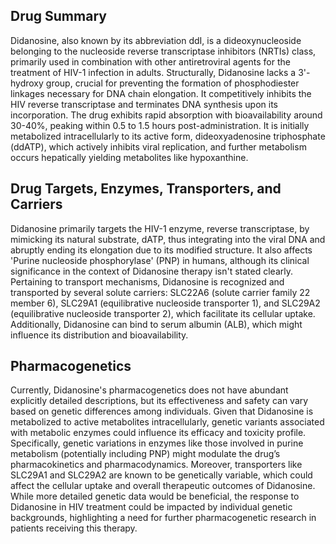 ## Drug Summary
Didanosine, also known by its abbreviation ddI, is a dideoxynucleoside belonging to the nucleoside reverse transcriptase inhibitors (NRTIs) class, primarily used in combination with other antiretroviral agents for the treatment of HIV-1 infection in adults. Structurally, Didanosine lacks a 3'-hydroxy group, crucial for preventing the formation of phosphodiester linkages necessary for DNA chain elongation. It competitively inhibits the HIV reverse transcriptase and terminates DNA synthesis upon its incorporation. The drug exhibits rapid absorption with bioavailability around 30-40%, peaking within 0.5 to 1.5 hours post-administration. It is initially metabolized intracellularly to its active form, dideoxyadenosine triphosphate (ddATP), which actively inhibits viral replication, and further metabolism occurs hepatically yielding metabolites like hypoxanthine.

## Drug Targets, Enzymes, Transporters, and Carriers
Didanosine primarily targets the HIV-1 enzyme, reverse transcriptase, by mimicking its natural substrate, dATP, thus integrating into the viral DNA and abruptly ending its elongation due to its modified structure. It also affects 'Purine nucleoside phosphorylase' (PNP) in humans, although its clinical significance in the context of Didanosine therapy isn't stated clearly. Pertaining to transport mechanisms, Didanosine is recognized and transported by several solute carriers: SLC22A6 (solute carrier family 22 member 6), SLC29A1 (equilibrative nucleoside transporter 1), and SLC29A2 (equilibrative nucleoside transporter 2), which facilitate its cellular uptake. Additionally, Didanosine can bind to serum albumin (ALB), which might influence its distribution and bioavailability.

## Pharmacogenetics
Currently, Didanosine's pharmacogenetics does not have abundant explicitly detailed descriptions, but its effectiveness and safety can vary based on genetic differences among individuals. Given that Didanosine is metabolized to active metabolites intracellularly, genetic variants associated with metabolic enzymes could influence its efficacy and toxicity profile. Specifically, genetic variations in enzymes like those involved in purine metabolism (potentially including PNP) might modulate the drug’s pharmacokinetics and pharmacodynamics. Moreover, transporters like SLC29A1 and SLC29A2 are known to be genetically variable, which could affect the cellular uptake and overall therapeutic outcomes of Didanosine. While more detailed genetic data would be beneficial, the response to Didanosine in HIV treatment could be impacted by individual genetic backgrounds, highlighting a need for further pharmacogenetic research in patients receiving this therapy.